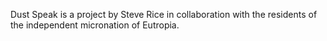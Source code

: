 Dust Speak is a project by Steve Rice in collaboration with the residents of the independent micronation of Eutropia.

